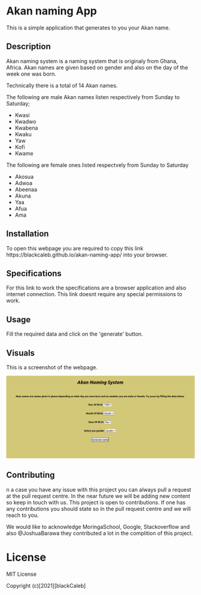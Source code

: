 <h1>Akan naming App</h1>
<p>This is a simple application that generates to you your Akan name.</p>

<h2>Description</h2>
<p>Akan naming system is a naming system that is originaly from Ghana, Africa. Akan names are given based on gender and also on the day of the week one was born.</p>
<p>Technically there is a total of 14 Akan names.</p>
<p>The following are male Akan names listen respectively from Sunday to Saturday;</p>
<ul>
<li>Kwasi</li>
<li>Kwadwo</li>
<li>Kwabena</li>
<li>Kwaku</li>
<li>Yaw</li>
<li>Kofi</li>
<li>Kwame</li>
</ul>

<p>The following are female ones listed respectvely from Sunday to Saturday</p>
<ul>
<li>Akosua</li>
<li>Adwoa</li>
<li>Abeenaa</li>
<li>Akuna</li>
<li>Yaa</li>
<li>Afua</li>
<li>Ama</li>
</ul>


<h2>Installation</h2>
<p>To open this webpage you are required to  copy this link https://blackcaleb.github.io/akan-naming-app/ into your browser.</p>

<h2>Specifications</h2>
<p>For this link to work the specifications are a browser application and also internet connection. This link doesnt require any special permissions to work.</p>

<h2>Usage</h2>
<p>Fill the required data and click on the 'generate' button.</p>

<h2>Visuals</h2>
<p>This is a screenshot of the webpage.</p>
<img src="./images/readme.png">

<h2>Contributing</h2>
<p>n a case you have any issue with this project you can always pull a request at the pull request centre. In the near future we will be adding new content so keep in touch with us. This project is open to contributions. If one has any contributions you should state so in the pull request centre and we will reach to you.</p>
<p>We would like to acknowledge MoringaSchool, Google, Stackoverflow and also @JoshuaBarawa they contributed a lot in the complition of this project.</p>

<h1>License</h1>
<p>MIT License</p>
<p>Copyright (c)[2021][blackCaleb]</p>